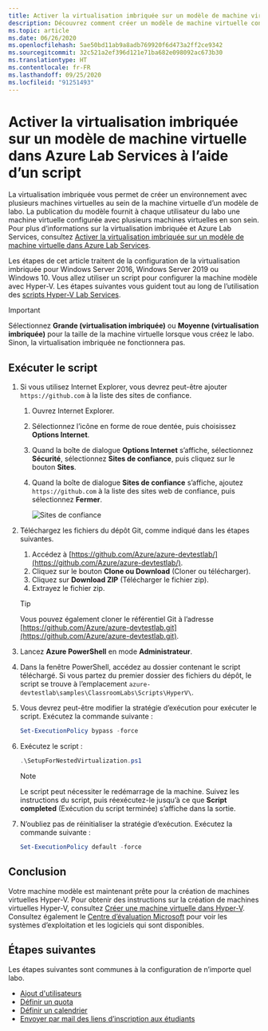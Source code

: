 ```yaml
---
title: Activer la virtualisation imbriquée sur un modèle de machine virtuelle dans Azure Lab Services (script) | Microsoft Docs
description: Découvrez comment créer un modèle de machine virtuelle contenant plusieurs machines virtuelles en utilisant un script.  En d’autres termes, activez la virtualisation imbriquée sur un modèle de machine virtuelle dans Azure Lab Services.
ms.topic: article
ms.date: 06/26/2020
ms.openlocfilehash: 5ae50bd11ab9a8adb769920f6d473a2ff2ce9342
ms.sourcegitcommit: 32c521a2ef396d121e71ba682e098092ac673b30
ms.translationtype: HT
ms.contentlocale: fr-FR
ms.lasthandoff: 09/25/2020
ms.locfileid: "91251493"
---
```

# <a name="enable-nested-virtualization-on-a-template-virtual-machine-in-azure-lab-services-using-a-script"></a>Activer la virtualisation imbriquée sur un modèle de machine virtuelle dans Azure Lab Services à l’aide d’un script

La virtualisation imbriquée vous permet de créer un environnement avec plusieurs machines virtuelles au sein de la machine virtuelle d’un modèle de labo. La publication du modèle fournit à chaque utilisateur du labo une machine virtuelle configurée avec plusieurs machines virtuelles en son sein.  Pour plus d’informations sur la virtualisation imbriquée et Azure Lab Services, consultez [Activer la virtualisation imbriquée sur un modèle de machine virtuelle dans Azure Lab Services](how-to-enable-nested-virtualization-template-vm.md).

Les étapes de cet article traitent de la configuration de la virtualisation imbriquée pour Windows Server 2016, Windows Server 2019 ou Windows 10. Vous allez utiliser un script pour configurer la machine modèle avec Hyper-V.  Les étapes suivantes vous guident tout au long de l’utilisation des [scripts Hyper-V Lab Services](https://github.com/Azure/azure-devtestlab/tree/master/samples/ClassroomLabs/Scripts/HyperV).

>[!IMPORTANT]
>Sélectionnez **Grande (virtualisation imbriquée)** ou **Moyenne (virtualisation imbriquée)** pour la taille de la machine virtuelle lorsque vous créez le labo.  Sinon, la virtualisation imbriquée ne fonctionnera pas.  

## <a name="run-script"></a>Exécuter le script

1. Si vous utilisez Internet Explorer, vous devrez peut-être ajouter `https://github.com` à la liste des sites de confiance.
    1. Ouvrez Internet Explorer.
    1. Sélectionnez l’icône en forme de roue dentée, puis choisissez **Options Internet**.  
    1. Quand la boîte de dialogue **Options Internet** s’affiche, sélectionnez **Sécurité**, sélectionnez **Sites de confiance**, puis cliquez sur le bouton **Sites**.
    1. Quand la boîte de dialogue **Sites de confiance** s’affiche, ajoutez `https://github.com` à la liste des sites web de confiance, puis sélectionnez **Fermer**.

        ![Sites de confiance](./media/how-to-enable-nested-virtualization-template-vm-using-script/trusted-sites-dialog.png)
1. Téléchargez les fichiers du dépôt Git, comme indiqué dans les étapes suivantes.
    1. Accédez à  [https://github.com/Azure/azure-devtestlab/](https://github.com/Azure/azure-devtestlab/).
    1. Cliquez sur le bouton **Clone ou Download** (Cloner ou télécharger).
    1. Cliquez sur **Download ZIP** (Télécharger le fichier zip).
    1. Extrayez le fichier zip.

    >[!TIP]
    >Vous pouvez également cloner le référentiel Git à l’adresse [https://github.com/Azure/azure-devtestlab.git](https://github.com/Azure/azure-devtestlab.git).

1. Lancez **Azure PowerShell** en mode **Administrateur**.
1. Dans la fenêtre PowerShell, accédez au dossier contenant le script téléchargé. Si vous partez du premier dossier des fichiers du dépôt, le script se trouve à l’emplacement `azure-devtestlab\samples\ClassroomLabs\Scripts\HyperV\`.
1. Vous devrez peut-être modifier la stratégie d’exécution pour exécuter le script. Exécutez la commande suivante :

    ```powershell
    Set-ExecutionPolicy bypass -force
    ```

1. Exécutez le script :

    ```powershell
    .\SetupForNestedVirtualization.ps1
    ```

    > [!NOTE]
    > Le script peut nécessiter le redémarrage de la machine. Suivez les instructions du script, puis réexécutez-le jusqu’à ce que **Script completed** (Exécution du script terminée) s’affiche dans la sortie.
1. N’oubliez pas de réinitialiser la stratégie d’exécution. Exécutez la commande suivante :

    ```powershell
    Set-ExecutionPolicy default -force
    ```

## <a name="conclusion"></a>Conclusion

Votre machine modèle est maintenant prête pour la création de machines virtuelles Hyper-V. Pour obtenir des instructions sur la création de machines virtuelles Hyper-V, consultez [Créer une machine virtuelle dans Hyper-V](/windows-server/virtualization/hyper-v/get-started/create-a-virtual-machine-in-hyper-v). Consultez également le [Centre d’évaluation Microsoft](https://www.microsoft.com/evalcenter/) pour voir les systèmes d’exploitation et les logiciels qui sont disponibles.  

## <a name="next-steps"></a>Étapes suivantes

Les étapes suivantes sont communes à la configuration de n’importe quel labo.

- [Ajout d'utilisateurs](tutorial-setup-classroom-lab.md#add-users-to-the-lab)
- [Définir un quota](how-to-configure-student-usage.md#set-quotas-for-users)
- [Définir un calendrier](tutorial-setup-classroom-lab.md#set-a-schedule-for-the-lab)
- [Envoyer par mail des liens d’inscription aux étudiants](how-to-configure-student-usage.md#send-invitations-to-users)